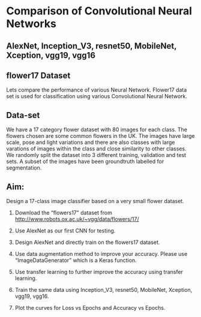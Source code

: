 # Comparison of Convolutional Neural Networks 

## AlexNet, Inception_V3, resnet50, MobileNet, Xception, vgg19, vgg16

## flower17 Dataset

Lets compare the performance of various Neural Network. Flower17 data set is used for classification using various Convolutional Neural Network. 


## Data-set
We have a 17 category flower dataset with 80 images for each class. The flowers chosen are some common flowers in the UK. The images have large scale, pose and light variations and there are also classes with large varations of images within the class and close similarity to other classes. We randomly split the dataset into 3 different training, validation and test sets. A subset of the images have been groundtruth labelled for segmentation.


## Aim:
Design a 17-class image classifier based on a very small flower dataset.

1. Download the “flowers17" dataset from http://www.robots.ox.ac.uk/~vgg/data/flowers/17/

2. Use AlexNet as our first CNN for testing.

3. Design AlexNet and directly train on the flowers17 dataset.

4. Use data augmentation method to improve your accuracy. Please use “ImageDataGenerator” which is a Keras function.

5. Use transfer learning to further improve the accuracy using transfer learning.

6. Train the same data using Inception_V3, resnet50, MobileNet, Xception, vgg19, vgg16.

7. Plot the curves for Loss vs Epochs and Accuracy vs Epochs.

